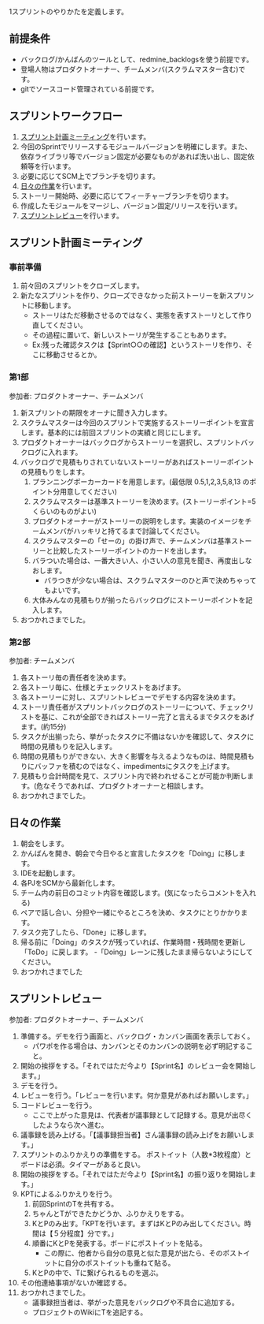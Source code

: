 1スプリントのやりかたを定義します。

## 前提条件

- バックログ/かんばんのツールとして、redmine_backlogsを使う前提です。
- 登場人物はプロダクトオーナー、チームメンバ(スクラムマスター含む)です。
- gitでソースコード管理されている前提です。

## スプリントワークフロー

1. [スプリント計画ミーティング](#sprint-planning-meeting)を行います。
1. 今回のSprintでリリースするモジュールバージョンを明確にします。また、依存ライブラリ等でバージョン固定が必要なものがあれば洗い出し、固定依頼等を行います。
1. 必要に応じてSCM上でブランチを切ります。
1. [日々の作業](#daily-activities)を行います。
1. ストーリー開始時、必要に応じてフィーチャーブランチを切ります。
1. 作成したモジュールをマージし、バージョン固定/リリースを行います。
1. [スプリントレビュー](#sprint-review)を行います。

## <a name="sprint-plannning-meeting">スプリント計画ミーティング</a>

### 事前準備

1. 前々回のスプリントをクローズします。
1. 新たなスプリントを作り、クローズできなかった前ストーリーを新スプリントに移動します。
    - ストーリはただ移動させるのではなく、実態を表すストーリとして作り直してください。
    - その過程に置いて、新しいストーリが発生することもあります。
    - Ex:残った確認タスクは【Sprint○○の確認】というストーリを作り、そこに移動させるとか。

### 第1部

参加者: プロダクトオーナー、チームメンバ

1. 新スプリントの期限をオーナに聞き入力します。
1. スクラムマスターは今回のスプリントで実施するストーリーポイントを宣言します。基本的には前回スプリントの実績と同じにします。
1. プロダクトオーナーはバックログからストーリーを選択し、スプリントバックログに入れます。
1. バックログで見積もりされていないストーリーがあればストーリーポイントの見積もりをします。
    1. プランニングポーカーカードを用意します。(最低限 0.5,1,2,3,5,8,13 のポイント分用意してください)
    1. スクラムマスターは基準ストーリーを決めます。(ストーリーポイント=5 くらいのものがよい)
    1. プロダクトオーナーがストーリーの説明をします。実装のイメージをチームメンバがハッキリと持てるまで討論してください。
    1. スクラムマスターの「せーの」の掛け声で、チームメンバは基準ストーリーと比較したストーリーポイントのカードを出します。
    1. バラついた場合は、一番大きい人、小さい人の意見を聞き、再度出しなおします。
        - バラつきが少ない場合は、スクラムマスターのひと声で決めちゃってもよいです。
    1. 大体みんなの見積もりが揃ったらバックログにストーリーポイントを記入します。
1. おつかれさまでした。

### 第2部

参加者: チームメンバ

1. 各ストーリ毎の責任者を決めます。
1. 各ストーリ毎に、仕様とチェックリストをあげます。
1. 各ストーリーに対し、スプリントレビューでデモする内容を決めます。
1. ストーリ責任者がスプリントバックログのストーリーについて、チェックリストを基に、これが全部できればストーリー完了と言えるまでタスクをあげます。(約15分)
1. タスクが出揃ったら、挙がったタスクに不備はないかを確認して、タスクに時間の見積もりを記入します。
1. 時間の見積もりができない、大きく影響を与えるようなものは、時間見積もりにバッファを積むのではなく、impedimentsにタスクを上げます。
1. 見積もり合計時間を見て、スプリント内で終われせることが可能か判断します。(危なそうであれば、プロダクトオーナーと相談します。
1. おつかれさまでした。

## <a name="daily-activities">日々の作業</a>

1. 朝会をします。
1. かんばんを開き、朝会で今日やると宣言したタスクを「Doing」に移します。
1. IDEを起動します。
1. 各PJをSCMから最新化します。
1. チーム内の前日のコミット内容を確認します。(気になったらコメントを入れる)
1. ペアで話し合い、分担や一緒にやるところを決め、タスクにとりかかります。
1. タスク完了したら、「Done」に移します。
1. 帰る前に「Doing」のタスクが残っていれば、作業時間・残時間を更新し「ToDo」に戻します。
   -「Doing」レーンに残したまま帰らないようにしてください。
1. おつかれさまでした

## <a name="sprint-review">スプリントレビュー</a>

参加者: プロダクトオーナー、チームメンバ

1. 準備する。デモを行う画面と、バックログ・カンバン画面を表示しておく。
    - パワポを作る場合は、カンバンとそのカンバンの説明を必ず明記すること。
1. 開始の挨拶をする。「それではただ今より【Sprint名】のレビュー会を開始します。」
1. デモを行う。
1. レビューを行う。「レビューを行います。何か意見があればお願いします。」
1. コードレビューを行う。
    - ここで上がった意見は、代表者が議事録として記録する。意見が出尽くしたようなら次へ進む。
1. 議事録を読み上げる。「【議事録担当者】さん議事録の読み上げをお願いします。」
1. スプリントのふりかえりの準備をする。 ポストイット（人数*3枚程度）とボードは必須。タイマーがあると良い。
1. 開始の挨拶をする。「それではただ今より【Sprint名】の振り返りを開始します。」
1. KPTによるふりかえりを行う。
    1. 前回SprintのTを共有する。
    1. ちゃんとTができたかどうか、ふりかえりをする。
    1. KとPのみ出す。「KPTを行います。まずはKとPのみ出してください。時間は【５分程度】分です。」
    1. 順番にKとPを発表する。ボードにポストイットを貼る。
        - この際に、他者から自分の意見と似た意見が出たら、そのポストイットに自分のポストイットも重ねて貼る。
    1. KとPの中で、Tに繋げられるものを選ぶ。
1. その他連絡事項がないか確認する。
1. おつかれさまでした。
    - 議事録担当者は、挙がった意見をバックログや不具合に追加する。
    - プロジェクトのWikiにTを追記する。